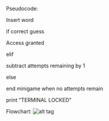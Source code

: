 Pseudocode:

Insert word

if correct guess

   Access granted
   
elif

   subtract attempts remaining by 1
   
else

   end minigame when no attempts remain
   
print "TERMINAL LOCKED"




Flowchart: ![alt tag](https://i.imgur.com/v1GjlIc.png)





